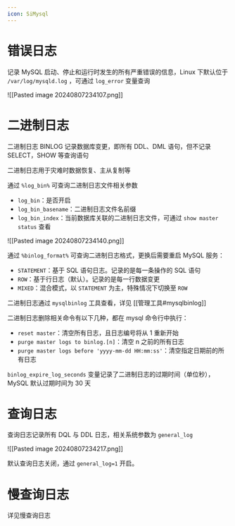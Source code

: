 ```yaml
---
icon: SiMysql
---
```

# 错误日志

记录 MySQL 启动、停止和运行时发生的所有严重错误的信息，Linux 下默认位于 `/var/log/mysqld.log` ，可通过 `log_error`  变量查询

![[Pasted image 20240807234107.png]]
# 二进制日志

二进制日志 BINLOG 记录数据库变更，即所有 DDL、DML 语句，但不记录 SELECT，SHOW 等查询语句

二进制日志用于灾难时数据恢复、主从复制等

通过 `%log_bin%` 可查询二进制日志文件相关参数
* `log_bin`：是否开启
* `log_bin_basename`：二进制日志文件名前缀
* `log_bin_index`：当前数据库关联的二进制日志文件，可通过 `show master status` 查看

![[Pasted image 20240807234140.png]]

通过 `%binlog_format%` 可查询二进制日志格式，更换后需要重启 MySQL 服务：
* `STATEMENT`：基于 SQL 语句日志。记录的是每一条操作的 SQL 语句
* `ROW`：基于行日志（默认）。记录的是每一行数据变更
* `MIXED`：混合模式，以 `STATEMENT` 为主，特殊情况下切换至 `ROW`

二进制日志通过 `mysqlbinlog` 工具查看，详见 [[管理工具#mysqlbinlog]]

二进制日志删除相关命令有以下几种，都在 mysql 命令行中执行：

* `reset master`：清空所有日志，且日志编号将从 1 重新开始
* `purge master logs to binlog.[n]`：清空 n 之前的所有日志
* `purge master logs before 'yyyy-mm-dd HH:mm:ss'`：清空指定日期前的所有日志

`binlog_expire_log_seconds` 变量记录了二进制日志的过期时间（单位秒），MySQL 默认过期时间为 30 天
# 查询日志

查询日志记录所有 DQL 与 DDL 日志，相关系统参数为 `general_log`

![[Pasted image 20240807234217.png]]

默认查询日志关闭，通过 `general_log=1` 开启。

# 慢查询日志

详见慢查询日志

‍
